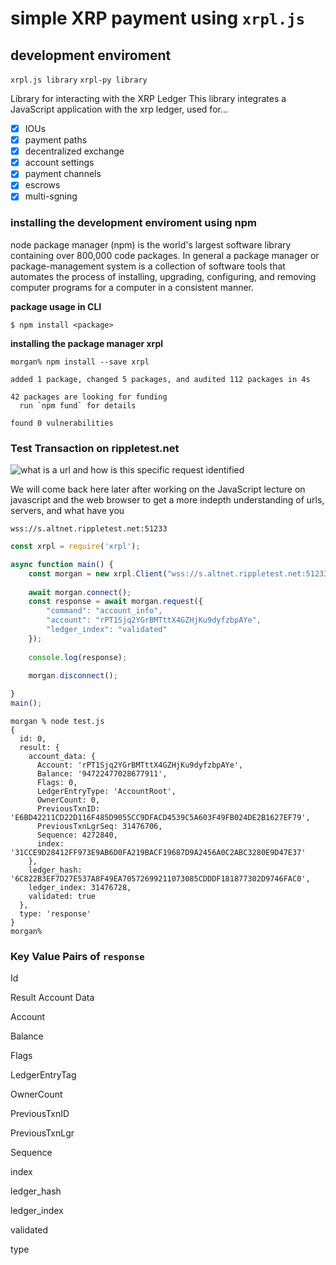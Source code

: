 # simple XRP payment using `xrpl.js`

## development enviroment

`xrpl.js library`
`xrpl-py library`

Library for interacting with the XRP Ledger
This library integrates a JavaScript application with the xrp ledger, used for...

- [x] IOUs
- [x] payment paths
- [x] decentralized exchange
- [x] account settings
- [x] payment channels
- [x] escrows
- [x] multi-sgning

### installing the development enviroment using npm

node package manager (npm) is the world's largest software library containing over 800,000 code packages.  In general a package manager or package-management system is a collection of software tools that automates the process of installing, upgrading, configuring, and removing computer programs for a computer in a consistent manner.

**package usage in CLI**

`$ npm install <package>`

**installing the package manager xrpl**

```console
morgan% npm install --save xrpl 

added 1 package, changed 5 packages, and audited 112 packages in 4s

42 packages are looking for funding
  run `npm fund` for details

found 0 vulnerabilities
```

### Test Transaction on rippletest.net

![what is a url and how is this specific request identified]()

We will come back here later after working on the JavaScript lecture on javascript and the web browser to get a more indepth understanding of urls, servers, and what have you 

`wss://s.altnet.rippletest.net:51233`

```javaScript
const xrpl = require('xrpl');

async function main() {
	const morgan = new xrpl.Client("wss://s.altnet.rippletest.net:51233");
	
	await morgan.connect();
	const response = await morgan.request({
		"command": "account_info",
		"account": "rPT1Sjq2YGrBMTttX4GZHjKu9dyfzbpAYe",
		"ledger_index": "validated"
	});
	
	console.log(response);
	
	morgan.disconnect();

}
main();
```

```console
morgan % node test.js
{
  id: 0,
  result: {
    account_data: {
      Account: 'rPT1Sjq2YGrBMTttX4GZHjKu9dyfzbpAYe',
      Balance: '94722477028677911',
      Flags: 0,
      LedgerEntryType: 'AccountRoot',
      OwnerCount: 0,
      PreviousTxnID: 'E6BD42211CD22D116F485D9055CC9DFACD4539C5A603F49FB024DE2B1627EF79',
      PreviousTxnLgrSeq: 31476706,
      Sequence: 4272840,
      index: '31CCE9D28412FF973E9AB6D0FA219BACF19687D9A2456A0C2ABC3280E9D47E37'
    },
    ledger_hash: '6C822B3EF7D27E537A8F49EA70572699211073085CDDDF181877302D9746FAC0',
    ledger_index: 31476728,
    validated: true
  },
  type: 'response'
}
morgan%

```
### Key Value Pairs of `response`

Id

Result
Account Data

Account 

Balance

Flags

LedgerEntryTag

OwnerCount

PreviousTxnID

PreviousTxnLgr

Sequence

index

ledger_hash

ledger_index

validated

type